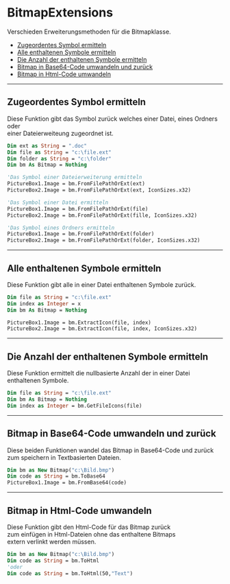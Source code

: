 # BitmapExtensions

Verschieden Erweiterungsmethoden für die Bitmapklasse.

- [Zugeordentes Symbol ermitteln](BitmapExtensions.md#Zugeordentes-Symbol-ermitteln)
- [Alle enthaltenen Symbole ermitteln](BitmapExtensions.md#Alle-enthaltenen-Symbole-ermitteln)
- [Die Anzahl der enthaltenen Symbole ermitteln](BitmapExtensions.md#Die-Anzahl-der-enthaltenen-Symbole-ermitteln)
- [Bitmap in Base64-Code umwandeln und zurück](BitmapExtensions.md#Bitmap-in-Base64-Code-umwandeln-und-zurück)
- [Bitmap in Html-Code umwandeln](BitmapExtensions.md#Bitmap-in-Html-Code-umwandeln)

---


## Zugeordentes Symbol ermitteln


Diese Funktion gibt das Symbol zurück welches einer Datei, eines Ordners oder  
einer Dateierweiteung zugeordnet ist.

```vb
Dim ext as String = ".doc"
Dim file as String = "c:\file.ext"
Dim folder as String = "c:\folder"
Dim bm As Bitmap = Nothing

'Das Symbol einer Dateierweiterung ermitteln
PictureBox1.Image = bm.FromFilePathOrExt(ext)
PictureBox2.Image = bm.FromFilePathOrExt(ext, IconSizes.x32)

'Das Symbol einer Datei ermitteln
PictureBox1.Image = bm.FromFilePathOrExt(file)
PictureBox2.Image = bm.FromFilePathOrExt(fille, IconSizes.x32)

'Das Symbol eines Ordners ermitteln
PictureBox1.Image = bm.FromFilePathOrExt(folder)
PictureBox2.Image = bm.FromFilePathOrExt(folder, IconSizes.x32)
```


---


## Alle enthaltenen Symbole ermitteln

Diese Funktion gibt alle in einer Datei enthaltenen Symbole zurück.

```vb
Dim file as String = "c:\file.ext"
Dim index as Integer = x
Dim bm As Bitmap = Nothing

PictureBox1.Image = bm.ExtractIcon(file, index)
PictureBox2.Image = bm.ExtractIcon(file, index, IconSizes.x32)
```

---


## Die Anzahl der enthaltenen Symbole ermitteln

Diese Funktion ermittelt die nullbasierte Anzahl der in einer Datei 
enthaltenen Symbole.

```vb
Dim file as String = "c:\file.ext"
Dim bm As Bitmap = Nothing
Dim index as Integer = bm.GetFileIcons(file)
```

---

## Bitmap in Base64-Code umwandeln und zurück

Diese beiden Funktionen wandel das Bitmap in Base64-Code und zurück  
zum speichern in Textbasierten Dateien.

```vb
Dim bm as New Bitmap("c:\Bild.bmp")
Dim code as String = bm.ToBase64
PictureBox1.Image = bm.FromBase64(code)
```


---


## Bitmap in Html-Code umwandeln

Diese Funktion gibt den Html-Code für das Bitmap zurück  
zum einfügen in Html-Dateien ohne das enthaltene Bitmaps  
extern verlinkt werden müssen.

```vb
Dim bm as New Bitmap("c:\Bild.bmp")
Dim code as String = bm.ToHtml
'oder
Dim code as String = bm.ToHtml(50,"Text")
```
